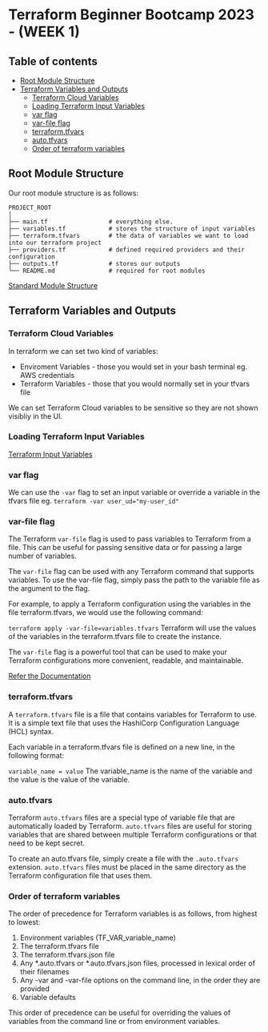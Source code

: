 # Terraform Beginner Bootcamp 2023 -  (WEEK 1)

## Table of contents
- [Root Module Structure](#root-module-structure)
- [Terraform Variables and Outputs](#terraform-variables-and-outputs)
  * [Terraform Cloud Variables](#terraform-cloud-variables)
  * [Loading Terraform Input Variables](#loading-terraform-input-variables)
  * [var flag](#var-flag)
  * [var-file flag](#var-file-flag)
  * [terraform.tfvars](#terraformtfvars)
  * [auto.tfvars](#autotfvars)
  * [Order of terraform variables](#order-of-terraform-variables)

## Root Module Structure

Our root module structure is as follows:

```
PROJECT_ROOT
│
├── main.tf                 # everything else.
├── variables.tf            # stores the structure of input variables
├── terraform.tfvars        # the data of variables we want to load into our terraform project
├── providers.tf            # defined required providers and their configuration
├── outputs.tf              # stores our outputs
└── README.md               # required for root modules
```

[Standard Module Structure](https://developer.hashicorp.com/terraform/language/modules/develop/structure)

## Terraform Variables and Outputs

### Terraform Cloud Variables

In terraform we can set two kind of variables:
- Enviroment Variables - those you would set in your bash terminal eg. AWS credentials
- Terraform Variables - those that you would normally set in your tfvars file

We can set Terraform Cloud variables to be sensitive so they are not shown visibliy in the UI.

### Loading Terraform Input Variables

[Terraform Input Variables](https://developer.hashicorp.com/terraform/language/values/variables)

### var flag
We can use the `-var` flag to set an input variable or override a variable in the tfvars file eg. `terraform -var user_ud="my-user_id"`

### var-file flag

The Terraform `var-file` flag is used to pass variables to Terraform from a file. This can be useful for passing sensitive data or for passing a large number of variables.

The `var-file` flag can be used with any Terraform command that supports variables. To use the var-file flag, simply pass the path to the variable file as the argument to the flag.

For example, to apply a Terraform configuration using the variables in the file terraform.tfvars, we would use the following command:

```terraform apply -var-file=variables.tfvars```
Terraform will use the values of the variables in the terraform.tfvars file to create the instance.

The `var-file` flag is a powerful tool that can be used to make your Terraform configurations more convenient, readable, and maintainable.

[Refer the Documentation](https://developer.hashicorp.com/terraform/language/values/variables)

### terraform.tfvars

A `terraform.tfvars` file is a file that contains variables for Terraform to use. It is a simple text file that uses the HashiCorp Configuration Language (HCL) syntax.

Each variable in a terraform.tfvars file is defined on a new line, in the following format:

```variable_name = value```
The variable_name is the name of the variable and the value is the value of the variable.

### auto.tfvars

Terraform `auto.tfvars` files are a special type of variable file that are automatically loaded by Terraform. `auto.tfvars` files are useful for storing variables that are shared between multiple Terraform configurations or that need to be kept secret.

To create an auto.tfvars file, simply create a file with the `.auto.tfvars` extension. `auto.tfvars` files must be placed in the same directory as the Terraform configuration file that uses them.

### Order of terraform variables

The order of precedence for Terraform variables is as follows, from highest to lowest:

1. Environment variables (TF_VAR_variable_name)
2. The terraform.tfvars file
3. The terraform.tfvars.json file
4. Any *.auto.tfvars or *.auto.tfvars.json files, processed in lexical order of their filenames
5. Any -var and -var-file options on the command line, in the order they are provided
6. Variable defaults

This order of precedence can be useful for overriding the values of variables from the command line or from environment variables.